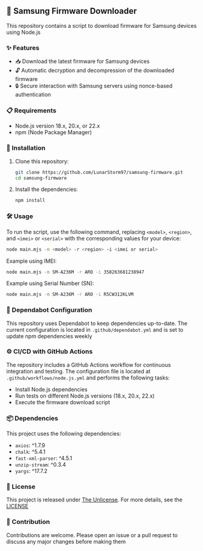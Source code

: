 ## 📱 Samsung Firmware Downloader

This repository contains a script to download firmware for Samsung devices using Node.js

### ✨ Features

- 📥 Download the latest firmware for Samsung devices
- 🔓 Automatic decryption and decompression of the downloaded firmware
- 🔒 Secure interaction with Samsung servers using nonce-based authentication

### 📋 Requirements

- Node.js version 18.x, 20.x, or 22.x
- npm (Node Package Manager)

### 🚀 Installation

1. Clone this repository:
    ```bash
    git clone https://github.com/LunarStorm97/samsung-firmware.git
    cd samsung-firmware
    ```

2. Install the dependencies:
    ```bash
    npm install
    ```

### 🛠️ Usage

To run the script, use the following command, replacing `<model>`, `<region>`, and `<imei>` or `<serial>` with the corresponding values for your device:

```bash
node main.mjs -m <model> -r <region> -i <imei or serial>
```

Example using IMEI:
```bash
node main.mjs -m SM-A236M -r ARO -i 358263681238947
```

Example using Serial Number (SN):
```bash
node main.mjs -m SM-A236M -r ARO -i R5CW312KLVM
```

### 🤖 Dependabot Configuration

This repository uses Dependabot to keep dependencies up-to-date. The current configuration is located in `.github/dependabot.yml` and is set to update npm dependencies weekly

### ⚙️ CI/CD with GitHub Actions

The repository includes a GitHub Actions workflow for continuous integration and testing. The configuration file is located at `.github/workflows/node.js.yml` and performs the following tasks:

- Install Node.js dependencies
- Run tests on different Node.js versions (18.x, 20.x, 22.x)
- Execute the firmware download script

### 📦 Dependencies

This project uses the following dependencies:

- `axios`: ^1.7.9
- `chalk`: ^5.4.1
- `fast-xml-parser`: ^4.5.1
- `unzip-stream`: ^0.3.4
- `yargs`: ^17.7.2

### 📜 License

This project is released under [The Unlicense](https://unlicense.org). For more details, see the [LICENSE](./LICENSE)

### 🤝 Contribution

Contributions are welcome. Please open an issue or a pull request to discuss any major changes before making them
